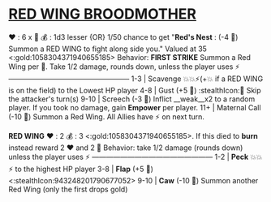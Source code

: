 # [RED WING BROODMOTHER](<https://www.youtube.com/watch?v=DPtn9KzfsGI&pp=ygUQYmlyZCBpcyB0aGUgd29yZA%3D%3D>)
❤️ : 6 x 👥
💰 : 1d3 lesser {OR} 1/50 chance to get "**Red's Nest** : (-4 🔷) Summon a RED WING to fight along side you." Valued at 35 <:gold:1058304371940655185>
Behavior:  **FIRST STRIKE** Summon a Red Wing per 👥. Take 1/2 damage, rounds down, unless the player uses :zap:
—————————————————
1-3   | Scavenge 💥💥⚡(+💥 if a RED WING is on the field) to the Lowest HP player
4-8   | Gust (+5 🎲) :stealthIcon:🔀 Skip the attacker's turn(s)
9-10 | Screech (-3 🎲) Inflict __weak__x2  to a random player. If you took no damage, gain __Empower__ per player.
11+ | Maternal Call (-10 🎲) Summon a Red Wing. All Allies have ⚡ on next turn.

__**RED WING**__
❤️ : 2
💰 : 3 <:gold:1058304371940655185>. If this died to __burn__ instead reward 2 :heart: and 2 🔷
Behavior: take 1/2 damage (rounds down) unless the player uses ⚡
—————————————————
1-2   | **Peck** 💥💥⚡ to the highest HP player
3-8   | **Flap** (+5 🎲) <:stealthIcon:943248201790677052>
9-10 | **Caw** (-10 🎲) Summon another Red Wing (only the first drops gold)
